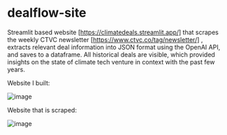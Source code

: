 # dealflow-site
Streamlit based website [https://climatedeals.streamlit.app/] that scrapes the weekly CTVC newsletter [https://www.ctvc.co/tag/newsletter/] , extracts relevant deal information into JSON format using the OpenAI API, and saves to a dataframe. All historical deals are visible, which provided insights on the state of climate tech venture in context with the past few years.

Website I built:

![image](https://github.com/user-attachments/assets/ac8fcb0e-6127-4396-960a-8012d6a5d0a3)

Website that is scraped:

![image](https://github.com/user-attachments/assets/d17abb42-edd2-4e1a-b930-66247f3803c0)

